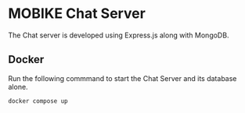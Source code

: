 # MOBIKE Chat Server

 The Chat server is developed using Express.js along with MongoDB.

## Docker

 Run the following commmand to start the Chat Server and its database alone.

```shell
docker compose up
```
